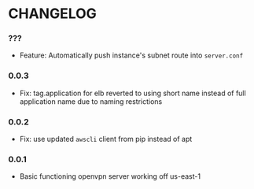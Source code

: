 # CHANGELOG

### ???

- Feature: Automatically push instance's subnet route into `server.conf`

### 0.0.3

- Fix: tag.application for elb reverted to using short name instead of full application name due to naming restrictions

### 0.0.2

- Fix: use updated `awscli` client from pip instead of apt

### 0.0.1

- Basic functioning openvpn server working off us-east-1

